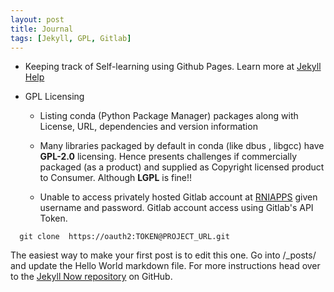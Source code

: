 ```yaml
---
layout: post
title: Journal
tags: [Jekyll, GPL, Gitlab]
---
```


* Keeping track of Self-learning using Github Pages. Learn more at [Jekyll Help](https://help.github.com/articles/using-jekyll-as-a-static-site-generator-with-github-pages/)

* GPL Licensing
    * Listing conda (Python Package Manager) packages along with License, URL, dependencies and version information

    * Many libraries packaged by default in conda (like dbus , libgcc) have **GPL-2.0** licensing. Hence presents challenges if commercially packaged (as a product) and supplied as Copyright licensed product to Consumer. Although **LGPL** is fine!!

    * Unable to access privately hosted Gitlab account at [RNIAPPS](https://home.rniapps.net) given username and password. Gitlab account access using Gitlab's API Token.<br />

```
  git clone  https://oauth2:TOKEN@PROJECT_URL.git
```


The easiest way to make your first post is to edit this one. Go into /_posts/ and update the Hello World markdown file. For more instructions head over to the [Jekyll Now repository](https://github.com/barryclark/jekyll-now) on GitHub.
